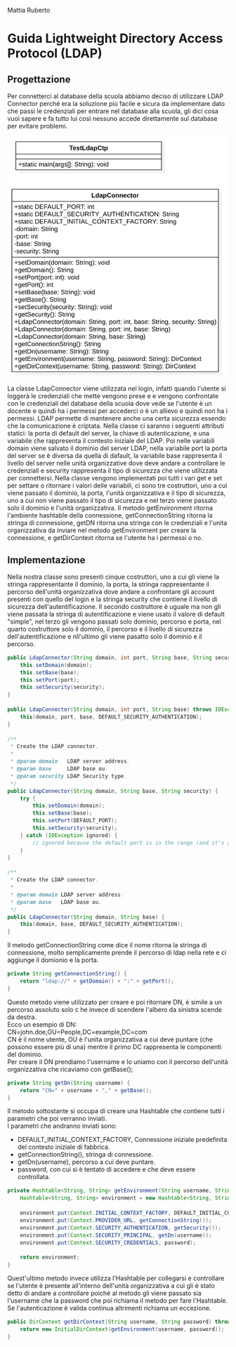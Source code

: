Mattia Ruberto

# Guida Lightweight Directory Access Protocol (LDAP)

## Progettazione

Per connetterci al database della scuola abbiamo deciso di utilizzare LDAP Connector perché era la
soluzione più facile e sicura da implementare dato che passi le credenziali per entrare nel database
alla scuola, gli dici cosa vuoi sapere e fa tutto lui così nessuno accede direttamente sul database
per evitare problemi.


![LDAP](../img/ldap/uml.png)


La classe LdapConnector viene utilizzata nel login, infatti quando l'utente si loggerà le
credenziali che mette vengono prese e e vengono confrontate con le credenziali del database della
scuola dove vede se l'utente è un docente e quindi ha i permessi per accederci o è un allievo e
quindi non ha i permessi. LDAP permette di mantenere anche una certa sicurezza essendo che la
comunicazione &egrave; criptata.
Nella classe ci saranno i seguenti attributi statici: la porta di default del server, la chiave di
autenticazione, e una variabile che rappresenta il contesto iniziale del LDAP. Poi nelle variabili
domain viene salvato il dominio del server LDAP, nella variabile port la porta del server se è
diversa da quella di dafault, la variabile base rappresenta il livello del server nelle unità
organizzative dove deve andare a controllare le credenziali e security rappresenta il tipo di
sicurezza che viene utilizzata per connettersi. Nella classe vengono implementati poi tutti i vari
get e set per settare o ritornare i valori delle variabili, ci sono tre costruttori, uno a cui viene
passato il dominio, la porta, l'unità organizzativa e il tipo di sicurezza, uno a cui non viene
passato il tipo di sicurezza e nel terzo viene passato solo il dominio e l'unità organizzativa. Il
metodo getEnvironment ritorna l'ambiente hashtable della connessione, getConnectionString ritorna la
stringa di connessione, getDN ritorna una stringa con le credenziali e l'unita organizzativa da
inviare nel metodo getEnvironment per creare la connessione, e getDirContext ritorna se l'utente ha
i permessi o no.

## Implementazione

Nella nostra classe sono presenti cinque costruttori, uno a cui gli viene la stringa rappresentante
il dominio, la porta, la stringa rappresentante il percorso dell'unità organizzativa dove andare a
confrontare gli account presenti con quello del login e la stringa security che contiene il livello
di sicurezza dell'autentificazione. Il secondo costruttore è uguale ma non gli viene passata la
stringa di autentificazione e viene usato il valore di default "simple", nel terzo gli vengono
passati solo dominio, percorso e porta, nel quarto costruttore solo il dominio, il percorso e il
livello di sicurezza dell'autentificazione e nll'ultimo gli viene pasatto solo il dominio e il percorso.

```java
public LdapConnector(String domain, int port, String base, String security) throws IOException {
    this.setDomain(domain);
    this.setBase(base);
    this.setPort(port);
    this.setSecurity(security);
}

public LdapConnector(String domain, int port, String base) throws IOException {
    this(domain, port, base, DEFAULT_SECURITY_AUTHENTICATION);
}

/**
 * Create the LDAP connector.
 *
 * @param domain   LDAP server address.
 * @param base     LDAP base ou.
 * @param security LDAP Security type.
 */
public LdapConnector(String domain, String base, String security) {
    try {
        this.setDomain(domain);
        this.setBase(base);
        this.setPort(DEFAULT_PORT);
        this.setSecurity(security);
    } catch (IOException ignored) {
        // ignored because the default port is in the range (and it's a constant).
    }
}

/**
 * Create the LDAP connector.
 *
 * @param domain LDAP server address.
 * @param base   LDAP base ou.
 */
public LdapConnector(String domain, String base) {
    this(domain, base, DEFAULT_SECURITY_AUTHENTICATION);
}
```

Il metodo getConnectionString come dice il nome ritorna la stringa di connessione, molto
semplicamente prende il percorso di ldap nella rete e ci aggiunge il domionio e la porta.

```java
private String getConnectionString() {
    return "ldap://" + getDomain() + ":" + getPort();
}
```

Questo metodo viene utilizzato per creare e poi ritornare DN, è simile a un percorso assoluto solo c
he invece di scendere l'albero da sinistra scende da destra.  
Ecco un esempio di DN:  
CN=john.doe,OU=People,DC=example,DC=com  
CN è il nome utente, OU è l'unita organizzativa a cui deve puntare (che possono essere più di una)
mentre il primo DC rappresenta le componenti del dominio.  
Per creare il DN prendiamo l'username e lo uniamo con il percorso dell'unità organizzativa che
ricaviamo con getBase();

```java
private String getDn(String username) {
    return "CN=" + username + "," + getBase();
}
```

Il metodo sottostante si occupa di creare una Hashtable che contiene tutti i parametri che poi
verranno inviati.  
I parametri che andranno inviati sono:  

- DEFAULT_INITIAL_CONTEXT_FACTORY, Connessione iniziale predefinita del contesto iniziale di fabbrica.
- getConnectionString(), stringa di connessione.
- getDn(username), percorso a cui deve puntare.
- password, con cui si è tentato di accedere e che deve essere controllata.

```java
private Hashtable<String, String> getEnvironment(String username, String password) {
    Hashtable<String, String> environment = new Hashtable<String, String>();

    environment.put(Context.INITIAL_CONTEXT_FACTORY, DEFAULT_INITIAL_CONTEXT_FACTORY);
    environment.put(Context.PROVIDER_URL, getConnectionString());
    environment.put(Context.SECURITY_AUTHENTICATION, getSecurity());
    environment.put(Context.SECURITY_PRINCIPAL, getDn(username));
    environment.put(Context.SECURITY_CREDENTIALS, password);

    return environment;
}
```

Quest'ultimo metodo invece utilizza l'Hashtable per collegarsi e controllare se l'utente è presente
all'interno dell'unità organizzativa a cui gli è stato detto di andare a controllare poiché al
metodo gli viene passato sia l'username che la password che poi richiama il metodo per fare
l'Hashtable.  
Se l'autenticazione è valida continua altrimenti richiama un eccezione.

```java
public DirContext getDirContext(String username, String password) throws NamingException {
    return new InitialDirContext(getEnvironment(username, password));
}
```
